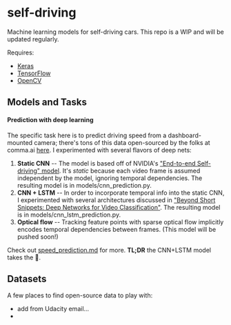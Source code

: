 # self-driving

Machine learning models for self-driving cars. This repo is a WIP and will be updated regularly.

Requires:

* [Keras](https://github.com/fchollet/keras/)
* [TensorFlow](https://www.tensorflow.org/versions/r0.10/get_started/os_setup.html)
* [OpenCV](http://opencv.org/downloads.html)

## Models and Tasks

#### Prediction with deep learning

The specific task here is to predict driving speed from a dashboard-mounted camera; there's tons of this data open-sourced by the folks at comma.ai [here](). I experimented with several flavors of deep nets:

1. **Static CNN** -- The model is based off of NVIDIA's ["End-to-end Self-driving" model](https://arxiv.org/abs/1604.07316). It's *static* because each video frame is assumed independent by the model, ignoring temporal dependencies. The resulting model is in models/cnn_prediction.py.
2. **CNN + LSTM** -- In order to incorporate temporal info into the static CNN, I experimented with several architectures discussed in ["Beyond Short Snippets: Deep Networks for Video Classification"](http://arxiv.org/abs/1503.08909). The resulting model is in models/cnn_lstm_prediction.py.
3. **Optical flow** -- Tracking feature points with sparse optical flow implicitly encodes temporal dependencies between frames. (This model will be pushed soon!)

Check out [speed_prediction.md]() for more. **TL;DR** the CNN+LSTM model takes the :cake:.


## Datasets

A few places to find open-source data to play with:

* add from Udacity email...
* 